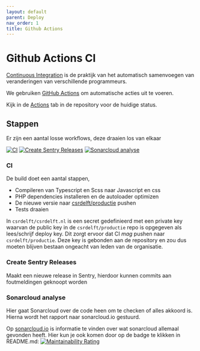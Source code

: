 ```yaml
---
layout: default
parent: Deploy
nav_order: 1
title: Github Actions
---
```


# Github Actions CI

[Continuous Integration](https://en.wikipedia.org/wiki/Continuous_integration) is de praktijk van het automatisch samenvoegen van veranderingen van verschillende programmeurs.

We gebruiken [GitHub Actions](https://docs.github.com/en/actions) om automatische acties uit te voeren.

Kijk in de [Actions](https://github.com/csrdelft/csrdelft.nl/actions) tab in de repository voor de huidige status.

## Stappen

Er zijn een aantal losse workflows, deze draaien los van elkaar

[![CI](https://github.com/csrdelft/csrdelft.nl/actions/workflows/ci.yml/badge.svg)](https://github.com/csrdelft/csrdelft.nl/actions/workflows/ci.yml)
[![Create Sentry Releases](https://github.com/csrdelft/csrdelft.nl/actions/workflows/sentry.yml/badge.svg)](https://github.com/csrdelft/csrdelft.nl/actions/workflows/sentry.yml)
[![Sonarcloud analyse](https://github.com/csrdelft/csrdelft.nl/actions/workflows/sonar.yml/badge.svg)](https://github.com/csrdelft/csrdelft.nl/actions/workflows/sonar.yml)

### CI

De build doet een aantal stappen,

- Compileren van Typescript en Scss naar Javascript en css
- PHP dependencies installeren en de autoloader optimizen
- De nieuwe versie naar [csrdelft/productie](https://github.com/csrdelft/productie) pushen
- Tests draaien

In `csrdelft/csrdelft.nl` is een secret gedefinieerd met een private key waarvan de public key in de `csrdelft/productie` repo is opgegeven als lees/schrijf deploy key. Dit zorgt ervoor dat CI _mag_ pushen naar `csrdelft/productie`. Deze key is gebonden aan de repository en zou dus moeten blijven bestaan ongeacht van leden van de organisatie.

### Create Sentry Releases

Maakt een nieuwe release in Sentry, hierdoor kunnen commits aan foutmeldingen geknoopt worden

### Sonarcloud analyse

Hier gaat Sonarcloud over de code heen om te checken of alles akkoord is. Hierna wordt het rapport naar sonarcloud.io gestuurd.

Op [sonarcloud.io](https://sonarcloud.io/dashboard?id=csrdelft_csrdelft.nl) is informatie te vinden over wat sonarcloud allemaal gevonden heeft. Hier kun je ook komen door op de badge te klikken in README.md: [![Maintainability Rating](https://sonarcloud.io/api/project_badges/measure?project=csrdelft_csrdelft.nl&metric=sqale_rating)](https://sonarcloud.io/dashboard?id=csrdelft_csrdelft.nl)
